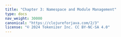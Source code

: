 ```yaml
---
title: "Chapter 3: Namespace and Module Management"
type: docs
nav_weight: 30000
canonical: "https://clojureforjava.com/2/3"
license: "© 2024 Tokenizer Inc. CC BY-NC-SA 4.0"
---
```

